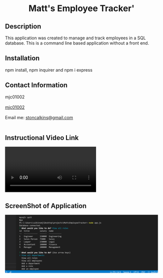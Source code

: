 
<h1 align="center">Matt's Employee Tracker'</h1>
  

## Description
This application was created to manage and track employees in a SQL database. This is a command line based application without a front end. 

## Installation
npm install, npm inquirer and npm i express

## Contact Information
mjc01002<br />
<br />
[mjc01002](https://github.com/mjc01002)<br />
<br />
Email me: stoncalkins@gmail.com<br /><br />

## Instructional Video Link
![video of website](https://github.com/mjc01002/MattsEmployeeTracker/blob/main/assets/walkthrough.webm?raw=true)

## ScreenShot of Application
![Image of Website](https://github.com/mjc01002/MattsEmployeeTracker/blob/main/assets/screenshot.PNG?raw=true)
